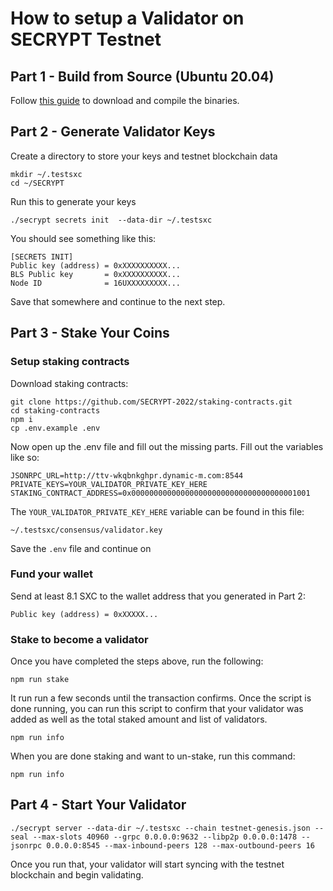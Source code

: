 # How to setup a Validator on SECRYPT Testnet

## Part 1 - Build from Source (Ubuntu 20.04)
Follow [this guide](https://github.com/SECRYPT-2022/SECRYPT/blob/main/README.md#build-from-source-ubuntu-2004) to download and compile the binaries. 

## Part 2 - Generate Validator Keys
Create a directory to store your keys and testnet blockchain data
```
mkdir ~/.testsxc
cd ~/SECRYPT
```

Run this to generate your keys
```
./secrypt secrets init  --data-dir ~/.testsxc
```

You should see something like this:
```
[SECRETS INIT]
Public key (address) = 0xXXXXXXXXXX...
BLS Public key       = 0xXXXXXXXXXX...
Node ID              = 16UXXXXXXXXX...
```

Save that somewhere and continue to the next step. 

## Part 3 - Stake Your Coins
### Setup staking contracts
Download staking contracts:
```
git clone https://github.com/SECRYPT-2022/staking-contracts.git
cd staking-contracts
npm i
cp .env.example .env
```

Now open up the .env file and fill out the missing parts. Fill out the variables like so:
```
JSONRPC_URL=http://ttv-wkqbnkghpr.dynamic-m.com:8544
PRIVATE_KEYS=YOUR_VALIDATOR_PRIVATE_KEY_HERE
STAKING_CONTRACT_ADDRESS=0x0000000000000000000000000000000000001001
```

The `YOUR_VALIDATOR_PRIVATE_KEY_HERE` variable can be found in this file: 
```
~/.testsxc/consensus/validator.key
```

Save the `.env` file and continue on

### Fund your wallet
Send at least 8.1 SXC to the wallet address that you generated in Part 2: 
```
Public key (address) = 0xXXXXX...
```

### Stake to become a validator
Once you have completed the steps above, run the following:
```
npm run stake
```

It run run a few seconds until the transaction confirms. Once the script is done running, you can run this script to confirm that your validator was added as well as the total staked amount and list of validators. 
```
npm run info
```

When you are done staking and want to un-stake, run this command:
```
npm run info
```

## Part 4 - Start Your Validator
```
./secrypt server --data-dir ~/.testsxc --chain testnet-genesis.json --seal --max-slots 40960 --grpc 0.0.0.0:9632 --libp2p 0.0.0.0:1478 --jsonrpc 0.0.0.0:8545 --max-inbound-peers 128 --max-outbound-peers 16
```

Once you run that, your validator will start syncing with the testnet blockchain and begin validating. 


